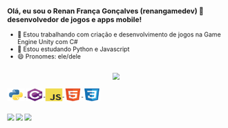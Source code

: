 ### Olá, eu sou o Renan França Gonçalves (renangamedev) 👋 desenvolvedor de jogos e apps mobile!

- 🔭 Estou trabalhando com criação e desenvolvimento de jogos na Game Engine Unity com C#
- 🌱 Estou estudando Python e Javascript
- 😄 Pronomes: ele/dele

##

<div align="center">
  <a href="https://github.com/renangamedev">
    
  <img height="180em" src="https://github-readme-stats.vercel.app/api?username=renangamedev&show_icons=true&theme=dark&include_all_commits=true&count_private=true"/>
  </div>

  <div style="display: inline_block"><br>
   <img align="center" alt="Renana-Python" height="30" width="40" src="https://raw.githubusercontent.com/devicons/devicon/master/icons/python/python-original.svg">
  <img align="center" alt="Renan-Csharp" height="30" width="40" src="https://raw.githubusercontent.com/devicons/devicon/master/icons/csharp/csharp-original.svg">
<img align="center" alt="Renan-Python" height="30" width="40" src="https://raw.githubusercontent.com/devicons/devicon/master/icons/javascript/javascript-original.svg">
  <img align="center" alt="Renan-HTML" height="30" width="40" src="https://raw.githubusercontent.com/devicons/devicon/master/icons/html5/html5-original.svg">
  <img align="center" alt="Renan-CSS" height="30" width="40" src="https://raw.githubusercontent.com/devicons/devicon/master/icons/css3/css3-original.svg">


</div>
  
##
  
  <div> 
  <a href="https://instagram.com/r3hn4n" target="_blank"><img src="https://img.shields.io/badge/-Instagram-%23E4405F?style=for-the-badge&logo=instagram&logoColor=white" target="_blank"></a>
  <a href = "mailto:kriokgamedev@gmail.com"><img src="https://img.shields.io/badge/Gmail-D14836?style=for-the-badge&logo=gmail&logoColor=white" target="_blank"></a>
  <a href = "mailto:renangamedev@outlook.com"><img src="https://img.shields.io/badge/Microsoft_Outlook-0078D4?style=for-the-badge&logo=microsoft-outlook&logoColor=white" target="_blank"></a>
   </div>

